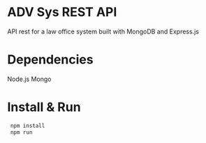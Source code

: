 # ADV Sys REST API
API rest for a law office system built with MongoDB and Express.js

# Dependencies
Node.js
Mongo

# Install & Run
```bash
 npm install
 npm run
```
